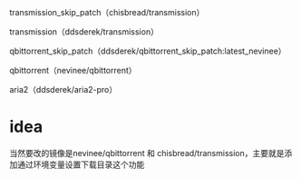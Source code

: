 transmission_skip_patch（chisbread/transmission）

transmission（ddsderek/transmission）

qbittorrent_skip_patch（ddsderek/qbittorrent_skip_patch:latest_nevinee）

qbittorrent（nevinee/qbittorrent）

aria2（ddsderek/aria2-pro）

# idea

当然要改的镜像是nevinee/qbittorrent 和 chisbread/transmission，主要就是添加通过环境变量设置下载目录这个功能

